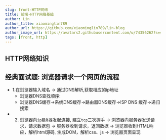 ```yaml
---
slug: front-HTTP网络
title: 前端-HTTP网络基础
author: Lin
author_title: xiaominglin789
author_url: https://github.com/xiaominglin789/lin-blog
author_image_url: https://avatars2.githubusercontent.com/u/74356262?s=400&u=51bc963a308dd3748ba5133c9cfd29eb3bc0c207&v=4
tags: [front, http]
---
```


## HTTP网络知识


<!--truncate-->


## 经典面试题: 浏览器请求一个网页的流程
- 1.在浏览器输入域名 -> 通过DNS解析,获取相应的ip地址
	+ 浏览器DNS查找顺序:
	+ 浏览器DNS缓存→系统DNS缓存→路由器DNS缓存→ISP DNS 缓存→递归搜索
- 2. 浏览器向`ip服务器`发起连接, 建立`tcp`三次握手
-> 浏览器向服务器发送请求，请求数据包
-> 服务器收到请求，返回数据
-> 浏览器收到HTML响应，解析html源码, 生成DOM，解析css、js
-> 浏览器页面呈现
